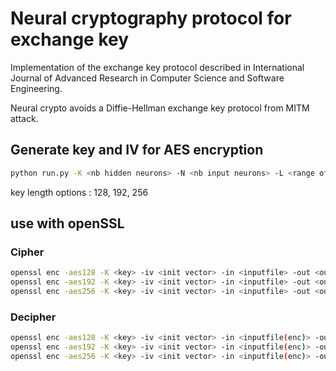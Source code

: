 # Neural cryptography protocol for exchange key

Implementation of the exchange key protocol described in International Journal of Advanced Research in
Computer Science and Software Engineering.

Neural crypto avoids a Diffie-Hellman exchange key protocol from MITM attack.

## Generate key and IV for AES encryption
```bash
python run.py -K <nb hidden neurons> -N <nb input neurons> -L <range of weight> -key <key options>
```
key length options : 128, 192, 256


## use with openSSL
### Cipher
```bash
openssl enc -aes128 -K <key> -iv <init vector> -in <inputfile> -out <outputfile>
openssl enc -aes192 -K <key> -iv <init vector> -in <inputfile> -out <outputfile>
openssl enc -aes256 -K <key> -iv <init vector> -in <inputfile> -out <outputfile>
```
### Decipher
```bash
openssl enc -aes128 -K <key> -iv <init vector> -in <inputfile(enc)> -out <outputfile> -d
openssl enc -aes192 -K <key> -iv <init vector> -in <inputfile(enc)> -out <outputfile> -d
openssl enc -aes256 -K <key> -iv <init vector> -in <inputfile(enc)> -out <outputfile> -d
```
